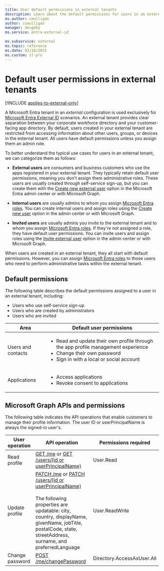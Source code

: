 ```yaml
---
title: User default permissions in external tenants
description: Learn about the default permissions for users in an external tenant. 
ms.author: cmulligan
author: csmulligan
manager: dougeby
ms.service: entra-external-id
 
ms.subservice: external
ms.topic: reference
ms.date: 03/10/2025
ms.custom: it-pro
---
```


# Default user permissions in external tenants

[!INCLUDE [applies-to-external-only](../includes/applies-to-external-only.md)]

A Microsoft Entra tenant in an *external* configuration is used exclusively for [Microsoft Entra External ID](overview-customers-ciam.md) scenarios. An external tenant provides clear separation between your corporate workforce directory and your customer-facing app directory. By default, users created in your external tenant are restricted from accessing information about other users, groups, or devices in the external tenant. All users have default permissions unless you assign them an admin role.

To better understand the typical use cases for users in an external tenant, we can categorize them as follows:

- **External users** are consumers and business customers who use the apps registered in your external tenant. They typically retain default user permissions, meaning you don't assign them administrative roles. These users are usually created through self-service sign-up, but you can create them with the [Create new external user](~/fundamentals/how-to-create-delete-users.yml#create-a-new-external-user) option in the Microsoft Entra admin center or with Microsoft Graph. 

- **Internal users** are usually admins to whom you assign [Microsoft Entra roles](~/identity/role-based-access-control/permissions-reference.md). You can create internal users and assign roles using the [Create new user](~/fundamentals/how-to-create-delete-users.yml#create-a-new-user) option in the admin center or with Microsoft Graph.

- **Invited users** are usually admins you invite to the external tenant and to whom you assign [Microsoft Entra roles](~/identity/role-based-access-control/permissions-reference.md). If they're not assigned a role, they have default user permissions. You can invite users and assign roles using the [Invite external user](~/fundamentals/how-to-create-delete-users.yml#invite-an-external-user) option in the admin center or with Microsoft Graph.

When users are created in an external tenant, they all start with default permissions. However, you can assign [Microsoft Entra roles](~/identity/role-based-access-control/permissions-reference.md) to those users who need to perform administrative tasks within the external tenant.

## Default permissions

The following table describes the default permissions assigned to a user in an external tenant, including:

- Users who use self-service sign-up
- Users who are created by administrators
- Users who are invited

| **Area** | **Default user permissions** |
| ------------ | --------- |
| Users and contacts | <ul><li>Read and update their own profile through the app profile management experience<li>Change their own password</li><li>Sign in with a local or social account</li></ul> |
| Applications | <ul><li>Access applications</li><li>Revoke consent to applications</li></ul> |

## Microsoft Graph APIs and permissions

The following table indicates the API operations that enable customers to manage their profile information. The user ID or userPrincipalName is always the signed-in user's.

| User operation  | API operation                                           | Permissions required       |
|-----------------|---------------------------------------------------------|----------------------------|
| Read profile    | [GET /me](/graph/api/user-get) or [GET /users/{id or userPrincipalName}](/graph/api/user-get)     | User.Read                  |
| Update profile  | [PATCH /me](/graph/api/user-update) or [PATCH /users/{id or userPrincipalName}](/graph/api/user-update) <br/><br/> The following properties are updatable: city, country, displayName, givenName, jobTitle, postalCode, state, streetAddress, surname, and preferredLanguage | User.ReadWrite             |
| Change password | [POST /me/changePassword](/graph/api/user-changepassword)   | Directory.AccessAsUser.All |
